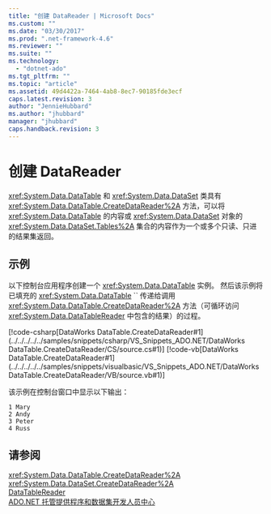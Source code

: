```yaml
---
title: "创建 DataReader | Microsoft Docs"
ms.custom: ""
ms.date: "03/30/2017"
ms.prod: ".net-framework-4.6"
ms.reviewer: ""
ms.suite: ""
ms.technology: 
  - "dotnet-ado"
ms.tgt_pltfrm: ""
ms.topic: "article"
ms.assetid: 49d4422a-7464-4ab8-8ec7-90185fde3ecf
caps.latest.revision: 3
author: "JennieHubbard"
ms.author: "jhubbard"
manager: "jhubbard"
caps.handback.revision: 3
---
```

# 创建 DataReader
<xref:System.Data.DataTable> 和 <xref:System.Data.DataSet> 类具有 <xref:System.Data.DataTable.CreateDataReader%2A> 方法，可以将 <xref:System.Data.DataTable> 的内容或 <xref:System.Data.DataSet> 对象的 <xref:System.Data.DataSet.Tables%2A> 集合的内容作为一个或多个只读、只进的结果集返回。  
  
## 示例  
 以下控制台应用程序创建一个 <xref:System.Data.DataTable> 实例。  然后该示例将已填充的 <xref:System.Data.DataTable> `` 传递给调用 <xref:System.Data.DataTable.CreateDataReader%2A> 方法（可循环访问 <xref:System.Data.DataTableReader> 中包含的结果）的过程。  
  
 [!code-csharp[DataWorks DataTable.CreateDataReader#1](../../../../../samples/snippets/csharp/VS_Snippets_ADO.NET/DataWorks DataTable.CreateDataReader/CS/source.cs#1)]
 [!code-vb[DataWorks DataTable.CreateDataReader#1](../../../../../samples/snippets/visualbasic/VS_Snippets_ADO.NET/DataWorks DataTable.CreateDataReader/VB/source.vb#1)]  
  
 该示例在控制台窗口中显示以下输出：  
  
```  
1 Mary  
2 Andy  
3 Peter  
4 Russ  
```  
  
## 请参阅  
 <xref:System.Data.DataTable.CreateDataReader%2A>   
 <xref:System.Data.DataSet.CreateDataReader%2A>   
 [DataTableReader](../../../../../docs/framework/data/adonet/dataset-datatable-dataview/datatablereaders.md)   
 [ADO.NET 托管提供程序和数据集开发人员中心](http://go.microsoft.com/fwlink/?LinkId=217917)